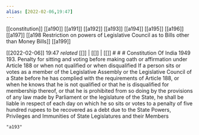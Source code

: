 ```yaml
---
alias: [2022-02-06,19:47]
---
```

[[constitution]] [[a190]] [[a191]] [[a192]] [[a193]] [[a194]] [[a195]] [[a196]] [[a197]] [[a198 Restriction on powers of Legislative Council as to Bills other than Money Bills]] [[a199]]

[[2022-02-06]] 19:47 _related_ [[]] | [[]] | [[]] # # #
Constitution Of India 1949
193. Penalty for sitting and voting before making oath or affirmation under Article 188 or when not qualified or when disqualified If a person sits or votes as a member of the Legislative Assembly or the Legislative Council of a State before he has complied with the requirements of Article 188, or when he knows that he is not qualified or that he is disqualified for membership thereof, or that he is prohibited from so doing by the provisions of any law made by Parliament or the legislature of the State, he shall be liable in respect of each day on which he so sits or votes to a penalty of five hundred rupees to be recovered as a debt due to the State Powers, Privileges and Immunities of State Legislatures and their Members
```query
"a193"
```
